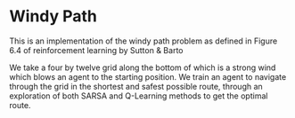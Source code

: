 # Windy Path

This is an implementation of the windy path problem as defined in Figure 6.4 of reinforcement learning by Sutton & Barto

We take a four by twelve grid along the bottom of which is a strong wind which blows an agent to the starting position. We train an agent to navigate through the grid in the shortest and safest possible route, through an exploration of both SARSA and Q-Learning methods to get the optimal route.
